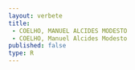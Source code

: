 ```yaml
---
layout: verbete
title:
 - COELHO, MANUEL ALCIDES MODESTO
 - COELHO, Manuel Alcides Modesto
published: false
type: R
---
```


